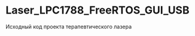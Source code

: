 Laser_LPC1788_FreeRTOS_GUI_USB
==============================

Исходный код проекта терапевтического лазера